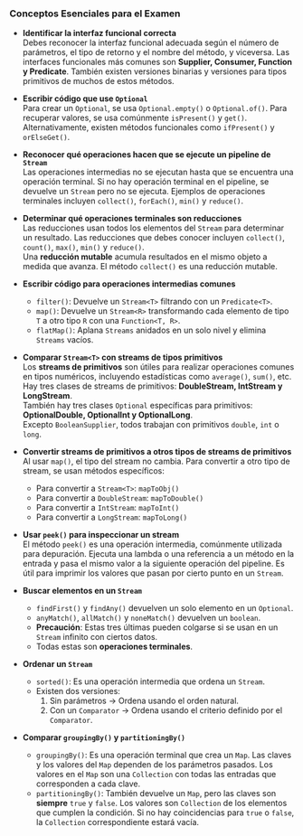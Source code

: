 
### **Conceptos Esenciales para el Examen**  

- **Identificar la interfaz funcional correcta**  
  Debes reconocer la interfaz funcional adecuada según el número de parámetros, el tipo de retorno y el nombre del método, y viceversa. Las interfaces funcionales más comunes son **Supplier, Consumer, Function y Predicate**. También existen versiones binarias y versiones para tipos primitivos de muchos de estos métodos.  

- **Escribir código que use `Optional`**  
  Para crear un `Optional`, se usa `Optional.empty()` o `Optional.of()`. Para recuperar valores, se usa comúnmente `isPresent()` y `get()`. Alternativamente, existen métodos funcionales como `ifPresent()` y `orElseGet()`.  

- **Reconocer qué operaciones hacen que se ejecute un pipeline de `Stream`**  
  Las operaciones intermedias no se ejecutan hasta que se encuentra una operación terminal. Si no hay operación terminal en el pipeline, se devuelve un `Stream` pero no se ejecuta. Ejemplos de operaciones terminales incluyen `collect()`, `forEach()`, `min()` y `reduce()`.  

- **Determinar qué operaciones terminales son reducciones**  
  Las reducciones usan todos los elementos del `Stream` para determinar un resultado. Las reducciones que debes conocer incluyen `collect()`, `count()`, `max()`, `min()` y `reduce()`.  
  Una **reducción mutable** acumula resultados en el mismo objeto a medida que avanza. El método `collect()` es una reducción mutable.  

- **Escribir código para operaciones intermedias comunes**  
  - `filter()`: Devuelve un `Stream<T>` filtrando con un `Predicate<T>`.  
  - `map()`: Devuelve un `Stream<R>` transformando cada elemento de tipo `T` a otro tipo `R` con una `Function<T, R>`.  
  - `flatMap()`: Aplana `Streams` anidados en un solo nivel y elimina `Streams` vacíos.  

- **Comparar `Stream<T>` con streams de tipos primitivos**  
  Los **streams de primitivos** son útiles para realizar operaciones comunes en tipos numéricos, incluyendo estadísticas como `average()`, `sum()`, etc.  
  Hay tres clases de streams de primitivos: **DoubleStream, IntStream y LongStream**.  
  También hay tres clases `Optional` específicas para primitivos: **OptionalDouble, OptionalInt y OptionalLong**.  
  Excepto `BooleanSupplier`, todos trabajan con primitivos `double`, `int` o `long`.  

- **Convertir streams de primitivos a otros tipos de streams de primitivos**  
  Al usar `map()`, el tipo del stream no cambia. Para convertir a otro tipo de stream, se usan métodos específicos:  
  - Para convertir a `Stream<T>`: `mapToObj()`  
  - Para convertir a `DoubleStream`: `mapToDouble()`  
  - Para convertir a `IntStream`: `mapToInt()`  
  - Para convertir a `LongStream`: `mapToLong()`  

- **Usar `peek()` para inspeccionar un stream**  
  El método `peek()` es una operación intermedia, comúnmente utilizada para depuración. Ejecuta una lambda o una referencia a un método en la entrada y pasa el mismo valor a la siguiente operación del pipeline. Es útil para imprimir los valores que pasan por cierto punto en un `Stream`.  

- **Buscar elementos en un `Stream`**  
  - `findFirst()` y `findAny()` devuelven un solo elemento en un `Optional`.  
  - `anyMatch()`, `allMatch()` y `noneMatch()` devuelven un `boolean`.  
  - **Precaución**: Estas tres últimas pueden colgarse si se usan en un `Stream` infinito con ciertos datos.  
  - Todas estas son **operaciones terminales**.  

- **Ordenar un `Stream`**  
  - `sorted()`: Es una operación intermedia que ordena un `Stream`.  
  - Existen dos versiones:  
    1. Sin parámetros → Ordena usando el orden natural.  
    2. Con un `Comparator` → Ordena usando el criterio definido por el `Comparator`.  

- **Comparar `groupingBy()` y `partitioningBy()`**  
  - `groupingBy()`: Es una operación terminal que crea un `Map`. Las claves y los valores del `Map` dependen de los parámetros pasados. Los valores en el `Map` son una `Collection` con todas las entradas que corresponden a cada clave.  
  - `partitioningBy()`: También devuelve un `Map`, pero las claves son **siempre** `true` y `false`. Los valores son `Collection` de los elementos que cumplen la condición. Si no hay coincidencias para `true` o `false`, la `Collection` correspondiente estará vacía.
